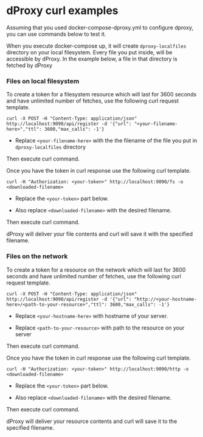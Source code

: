 # dProxy curl examples

Assuming that you used docker-compose-dproxy.yml to configure dproxy, you can use commands below to test it.

When you execute docker-compose up, it will create `dproxy-localfiles` directory on your local filesystem.
Every file you put inside, will be accessible by dProxy.
In the example below, a file in that directory is fetched by dProxy

### Files on local filesystem

To create a token for a filesystem resource which will last for 3600 seconds and have unlimited number of fetches, use the following curl request template.

```curl -X POST -H "Content-Type: application/json" http://localhost:9090/api/register -d '{"url": "<your-filename-here>","ttl": 3600,"max_calls": -1'}```

- Replace `<your-filename-here>` with the the filename of the file you put in `dproxy-localfiles` directory

Then execute curl command.


Once you have the token in curl response use the following curl template.

```curl -H "Authorization: <your-token>" http://localhost:9090/fs -o <downloaded-filename>```

- Replace the `<your-token>` part below.

- Also replace `<downloaded-filename>` with the desired filename.
 
Then execute curl command.
 
dProxy will deliver your file contents and curl will save it with the specified filename.

### Files on the network

To create a token for a resource on the network which will last for 3600 seconds and have unlimited number of fetches, use the following curl request template.

```curl -X POST -H "Content-Type: application/json" http://localhost:9090/api/register -d '{"url": "http://<your-hostname-here>/<path-to-your-resource>","ttl": 3600,"max_calls": -1'}```

- Replace `<your-hostname-here>` with hostname of your server.

- Replace `<path-to-your-resource>` with path to the resource on your server

Then execute curl command.

Once you have the token in curl response use the following curl template.

```curl -H "Authorization: <your-token>" http://localhost:9090/http -o <downloaded-filename>```
 
- Replace the `<your-token>` part below.

- Also replace `<downloaded-filename>` with the desired filename.

Then execute curl command. 
  
dProxy will deliver your resource contents and curl will save it to the specified filename. 
